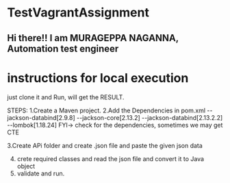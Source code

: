# TestVagrantAssignment

## Hi there!! I am MURAGEPPA NAGANNA, Automation test engineer

# instructions for local execution
just clone it and Run, will get the RESULT.

STEPS:
1.Create a Maven project.
2.Add the Dependencies in pom.xml
 --jackson-databind[2.9.8]
 --jackson-core[2.13.2]
 --jackson-databind[2.13.2.2] 
 --lombok[1.18.24]
 FYI-> check for the dependencies, sometimes we may get CTE
 
 
 3.Create APi folder and create .json file and paste the given json data

4. crete required classes and read the json file and convert it to Java object
5. validate and run.
